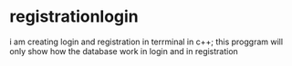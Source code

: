 # registrationlogin
i am creating login and registration in terrminal in c++;
this proggram will only show how the database work in login and in registration 


